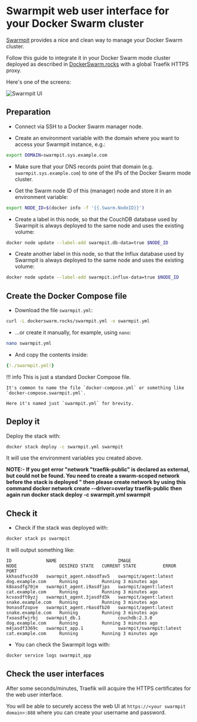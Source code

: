 # Swarmpit web user interface for your Docker Swarm cluster

<a href="https://swarmpit.io/" target="_blank">Swarmpit</a> provides a nice and clean way to manage your Docker Swarm cluster.

Follow this guide to integrate it in your Docker Swarm mode cluster deployed as described in <a href="https://dockerswarm.rocks" target="_blank">DockerSwarm.rocks</a> with a global Traefik HTTPS proxy.

Here's one of the screens:

![Swarmpit UI](./img/swarmpit.png)

## Preparation

* Connect via SSH to a Docker Swarm manager node.

* Create an environment variable with the domain where you want to access your Swarmpit instance, e.g.:

```bash
export DOMAIN=swarmpit.sys.example.com
```

* Make sure that your DNS records point that domain (e.g. `swarmpit.sys.example.com`) to one of the IPs of the Docker Swarm mode cluster.

* Get the Swarm node ID of this (manager) node and store it in an environment variable:

```bash
export NODE_ID=$(docker info -f '{{.Swarm.NodeID}}')
```

* Create a label in this node, so that the CouchDB database used by Swarmpit is always deployed to the same node and uses the existing volume:

```bash
docker node update --label-add swarmpit.db-data=true $NODE_ID
```

* Create another label in this node, so that the Influx database used by Swarmpit is always deployed to the same node and uses the existing volume:

```bash
docker node update --label-add swarmpit.influx-data=true $NODE_ID
```

## Create the Docker Compose file

* Download the file `swarmpit.yml`:

```bash
curl -L dockerswarm.rocks/swarmpit.yml -o swarmpit.yml
```

* ...or create it manually, for example, using `nano`:

```bash
nano swarmpit.yml
```

* And copy the contents inside:

```YAML
{!./swarmpit.yml!}
```

!!! info
    This is just a standard Docker Compose file.

    It's common to name the file `docker-compose.yml` or something like `docker-compose.swarmpit.yml`.

    Here it's named just `swarmpit.yml` for brevity.

## Deploy it

Deploy the stack with:

```bash
docker stack deploy -c swarmpit.yml swarmpit
```

It will use the environment variables you created above.

__NOTE:- If you get error "network "traefik-public" is declared as external, but could not be found. You need to create a swarm-scoped network before the stack is deployed
" then please create network by using this command docker network create --driver=overlay traefik-public then again run docker stack deploy -c swarmpit.yml swarmpit__

## Check it

* Check if the stack was deployed with:

```bash
docker stack ps swarmpit
```

It will output something like:

```
ID             NAME                       IMAGE                      NODE                DESIRED STATE   CURRENT STATE          ERROR   PORT
kkhasdfvce30   swarmpit_agent.ndasdfav5   swarmpit/agent:latest      dog.example.com     Running         Running 3 minutes ago
k8oasdfg70jm   swarmpit_agent.i9asdfjps   swarmpit/agent:latest      cat.example.com     Running         Running 3 minutes ago
kcvasdft0yzj   swarmpit_agent.3jasdfd3k   swarmpit/agent:latest      snake.example.com   Running         Running 3 minutes ago
9onasdfzopve   swarmpit_agent.r6asdfb20   swarmpit/agent:latest      snake.example.com   Running         Running 3 minutes ago
fxoasdfwjrbj   swarmpit_db.1              couchdb:2.3.0              dog.example.com     Running         Running 3 minutes ago
m4jasdf3369c   swarmpit_app.1             swarmpit/swarmpit:latest   cat.example.com     Running         Running 3 minutes ago
```

* You can check the Swarmpit logs with:

```bash
docker service logs swarmpit_app
```

## Check the user interfaces

After some seconds/minutes, Traefik will acquire the HTTPS certificates for the web user interface.

You will be able to securely access the web UI at `https://<your swarmpit domain>:888` where you can create your username and password.
